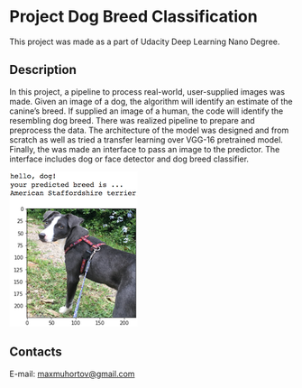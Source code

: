 # Project Dog Breed Classification
This project was made as a part of Udacity Deep Learning Nano Degree.

## Description
In this project, a pipeline to process real-world, user-supplied images was made. Given an image of a dog, the algorithm will identify an estimate of the canine’s breed. If supplied an image of a human, the code will identify the resembling dog breed.
There was realized pipeline to prepare and preprocess the data. The architecture of the model was designed and from scratch as well as tried  a transfer learning over VGG-16 pretrained model.
Finally, the was made an interface to pass an image to the predictor. The interface includes dog or face detector and dog breed classifier.

![Breed prediction](https://github.com/mumaxim/udacity-dlnd-dog-breed-classification/blob/master/images/sample_dog_output.png "Breed prediction")

## Contacts
E-mail: maxmuhortov@gmail.com

